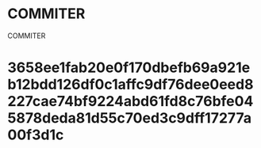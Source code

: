 # COMMITER
COMMITER






# 3658ee1fab20e0f170dbefb69a921eb12bdd126df0c1affc9df76dee0eed8227cae74bf9224abd61fd8c76bfe045878deda81d55c70ed3c9dff17277a00f3d1c

